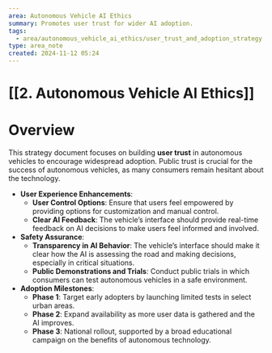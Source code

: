 ```yaml
---
area: Autonomous Vehicle AI Ethics
summary: Promotes user trust for wider AI adoption.
tags:
  - area/autonomous_vehicle_ai_ethics/user_trust_and_adoption_strategy
type: area_note
created: 2024-11-12 05:24
---
```

# [[2. Autonomous Vehicle AI Ethics]] 
# Overview
This strategy document focuses on building **user trust** in autonomous vehicles to encourage widespread adoption. Public trust is crucial for the success of autonomous vehicles, as many consumers remain hesitant about the technology.

- **User Experience Enhancements**:
    - **User Control Options**: Ensure that users feel empowered by providing options for customization and manual control.
    - **Clear AI Feedback**: The vehicle’s interface should provide real-time feedback on AI decisions to make users feel informed and involved.
- **Safety Assurance**:
    - **Transparency in AI Behavior**: The vehicle’s interface should make it clear how the AI is assessing the road and making decisions, especially in critical situations.
    - **Public Demonstrations and Trials**: Conduct public trials in which consumers can test autonomous vehicles in a safe environment.
- **Adoption Milestones**:
    - **Phase 1**: Target early adopters by launching limited tests in select urban areas.
    - **Phase 2**: Expand availability as more user data is gathered and the AI improves.
    - **Phase 3**: National rollout, supported by a broad educational campaign on the benefits of autonomous technology.
